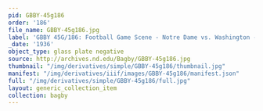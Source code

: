 ```yaml
---
pid: GBBY-45g186
order: '186'
file_name: GBBY-45g186.jpg
label: 'GBBY 45G/186: Football Game Scene - Notre Dame vs. Washington - 1936'
_date: '1936'
object_type: glass plate negative
source: http://archives.nd.edu/Bagby/GBBY-45g186.jpg
thumbnail: "/img/derivatives/simple/GBBY-45g186/thumbnail.jpg"
manifest: "/img/derivatives/iiif/images/GBBY-45g186/manifest.json"
full: "/img/derivatives/simple/GBBY-45g186/full.jpg"
layout: generic_collection_item
collection: bagby
---
```


